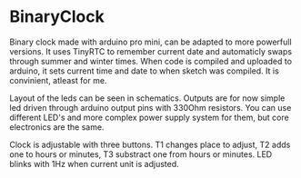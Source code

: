 # BinaryClock
Binary clock made with arduino pro mini, can be adapted to more powerfull versions. It uses TinyRTC to remember current date and automaticly swaps through summer and winter times. When code is compiled and uploaded to arduino, it sets current time and date to when sketch was compiled. It is convinient, atleast for me.

Layout of the leds can be seen in schematics. Outputs are for now simple led driven through arduino output pins with 330Ohm resistors. You can use different LED's and more complex power supply system for them, but core electronics are the same.

Clock is adjustable with three buttons. T1 changes place to adjust, T2 adds one to hours or minutes, T3 substract one from hours or minutes. LED blinks with 1Hz when current unit is adjusted.

